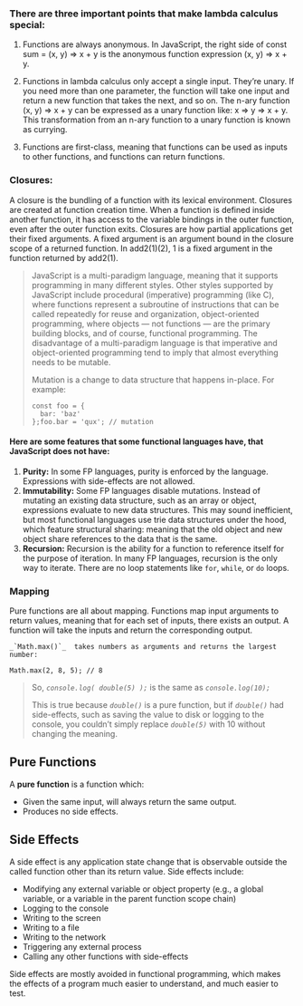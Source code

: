 ### There are three important points that make lambda calculus special:

1. Functions are always anonymous. In JavaScript, the right side of const sum = (x, y) => x + y is the anonymous function expression (x, y) => x + y.

2. Functions in lambda calculus only accept a single input. They’re unary. If you need more than one parameter, the function will take one input and return a new function that takes the next, and so on. The n-ary function (x, y) => x + y can be expressed as a unary function like: x => y => x + y. This transformation from an n-ary function to a unary function is known as currying.

3. Functions are first-class, meaning that functions can be used as inputs to other functions, and functions can return functions.

### Closures:

A closure is the bundling of a function with its lexical environment. Closures are created at function creation time. When a function is defined inside another function, it has access to the variable bindings in the outer function, even after the outer function exits. Closures are how partial applications get their fixed arguments. A fixed argument is an argument bound in the closure scope of a returned function. In add2(1)(2), 1 is a fixed argument in the function returned by add2(1).

> JavaScript is a multi-paradigm language, meaning that it supports
> programming in many different styles. Other styles supported by
> JavaScript include procedural (imperative) programming (like C), where
> functions represent a subroutine of instructions that can be called
> repeatedly for reuse and organization, object-oriented programming,
> where objects — not functions — are the primary building blocks, and
> of course, functional programming. The disadvantage of a
> multi-paradigm language is that imperative and object-oriented
> programming tend to imply that almost everything needs to be mutable.
> 
> Mutation is a change to data structure that happens in-place. For
> example:
> 
>     const foo = {  
>       bar: 'baz'  
>     };foo.bar = 'qux'; // mutation

#### Here are some features that some functional languages have, that JavaScript does not have:

1.  **Purity:**  In some FP languages, purity is enforced by the language. Expressions with side-effects are not allowed.
2.  **Immutability:**  Some FP languages disable mutations. Instead of mutating an existing data structure, such as an array or object, expressions evaluate to new data structures. This may sound inefficient, but most functional languages use trie data structures under the hood, which feature structural sharing: meaning that the old object and new object share references to the data that is the same.
3.  **Recursion:**  Recursion is the ability for a function to reference itself for the purpose of iteration. In many FP languages, recursion is the only way to iterate. There are no loop statements like  `for`,  `while`, or  `do`  loops.

### Mapping

Pure functions are all about mapping. Functions map input arguments to return values, meaning that for each set of inputs, there exists an output. A function will take the inputs and return the corresponding output.

    _`Math.max()`_  takes numbers as arguments and returns the largest number:
    
    Math.max(2, 8, 5); // 8

> So,  _`console.log( double(5) );`_  is the same as 
> _`console.log(10);`_
> 
> This is true because  _`double()`_  is a pure function, but if 
> _`double()`_ had side-effects, such as saving the value to disk or logging to the console, you couldn’t simply replace  _`double(5)`_
> with 10 without changing the meaning.

## Pure Functions

A  **pure function**  is a function which:

-   Given the same input, will always return the same output.
-   Produces no side effects.

## Side Effects

A side effect is any application state change that is observable outside the called function other than its return value. Side effects include:

-   Modifying any external variable or object property (e.g., a global variable, or a variable in the parent function scope chain)
-   Logging to the console
-   Writing to the screen
-   Writing to a file
-   Writing to the network
-   Triggering any external process
-   Calling any other functions with side-effects

Side effects are mostly avoided in functional programming, which makes the effects of a program much easier to understand, and much easier to test.

